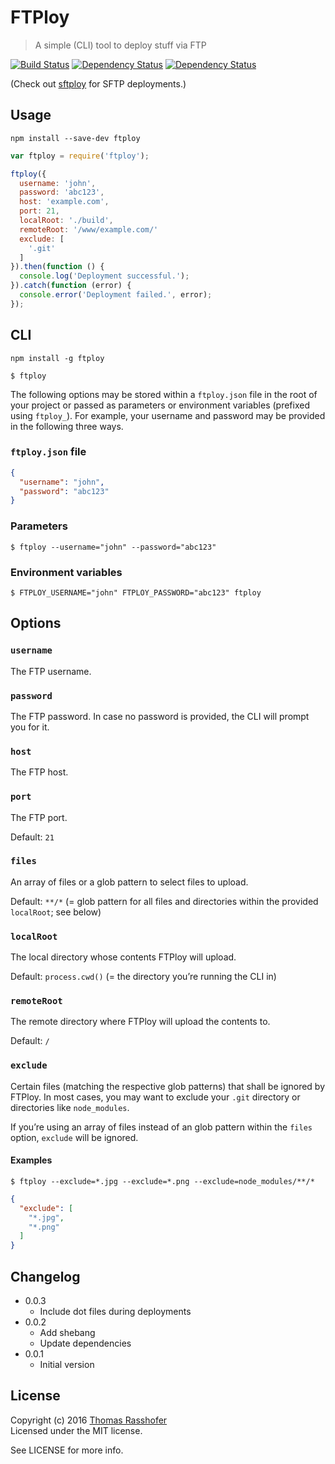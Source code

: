 # FTPloy

> A simple (CLI) tool to deploy stuff via FTP

[![Build Status](https://travis-ci.org/rasshofer/ftploy.svg)](https://travis-ci.org/rasshofer/ftploy)
[![Dependency Status](https://david-dm.org/rasshofer/ftploy/status.svg)](https://david-dm.org/rasshofer/ftploy)
[![Dependency Status](https://david-dm.org/rasshofer/ftploy/dev-status.svg)](https://david-dm.org/rasshofer/ftploy)

(Check out [sftploy](https://www.npmjs.com/package/sftploy) for SFTP deployments.)

## Usage

```shell
npm install --save-dev ftploy
```

```js
var ftploy = require('ftploy');

ftploy({
  username: 'john',
  password: 'abc123',
  host: 'example.com',
  port: 21,
  localRoot: './build',
  remoteRoot: '/www/example.com/'
  exclude: [
    '.git'
  ]
}).then(function () {
  console.log('Deployment successful.');
}).catch(function (error) {
  console.error('Deployment failed.', error);
});
```

## CLI

```shell
npm install -g ftploy
```

```shell
$ ftploy
```

The following options may be stored within a `ftploy.json` file in the root of your project or passed as parameters or environment variables (prefixed using `ftploy_`). For example, your username and password may be provided in the following three ways.

### `ftploy.json` file

```json
{
  "username": "john",
  "password": "abc123"
}
```

### Parameters

```shell
$ ftploy --username="john" --password="abc123"
```

### Environment variables

```shell
$ FTPLOY_USERNAME="john" FTPLOY_PASSWORD="abc123" ftploy
```

## Options

### `username`

The FTP username.

### `password`

The FTP password. In case no password is provided, the CLI will prompt you for it.

### `host`

The FTP host.

### `port`

The FTP port.

Default: `21`

### `files`

An array of files or a glob pattern to select files to upload.

Default: `**/*` (= glob pattern for all files and directories within the provided `localRoot`; see below)

### `localRoot`

The local directory whose contents FTPloy will upload.

Default: `process.cwd()` (= the directory you’re running the CLI in)

### `remoteRoot`

The remote directory where FTPloy will upload the contents to.

Default: `/`

### `exclude`

Certain files (matching the respective glob patterns) that shall be ignored by FTPloy. In most cases, you may want to exclude your `.git` directory or directories like `node_modules`.

If you’re using an array of files instead of an glob pattern within the `files` option, `exclude` will be ignored.

#### Examples

```shell
$ ftploy --exclude=*.jpg --exclude=*.png --exclude=node_modules/**/*
```

```json
{
  "exclude": [
    "*.jpg",
    "*.png"
  ]
}
```

## Changelog

* 0.0.3
  * Include dot files during deployments
* 0.0.2
  * Add shebang
  * Update dependencies
* 0.0.1
  * Initial version

## License

Copyright (c) 2016 [Thomas Rasshofer](http://thomasrasshofer.com/)  
Licensed under the MIT license.

See LICENSE for more info.
